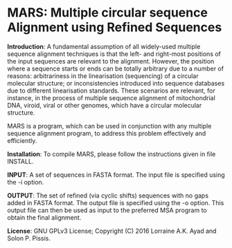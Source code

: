 MARS: Multiple circular sequence Alignment using Refined Sequences
===


<b>Introduction</b>: A fundamental assumption of all widely-used multiple sequence alignment techniques is that the left- and right-most positions of the input sequences are relevant to the alignment. However, the position where a sequence starts or ends can be totally arbitrary due to a number of reasons: arbitrariness in the linearisation (sequencing) of a circular molecular structure; or inconsistencies introduced into sequence databases due to different linearisation standards. These scenarios are relevant, for instance, in the process of multiple sequence alignment of mitochondrial DNA, viroid, viral or other genomes, which have a circular molecular structure. 

MARS is a program, which can be used in conjunction with any multiple sequence alignment program, to address this problem effectively and efficiently.

<b>Installation</b>: To compile MARS, please follow the instructions given in file INSTALL.

<b>INPUT</b>: A set of sequences in FASTA format. The input file is specified using the -i option. 

<b>OUTPUT</b>: The set of refined (via cyclic shifts) sequences with no gaps added in FASTA format. The output file is specified using the -o option. This output file can then be used as input to the preferred MSA program to obtain the final alignment.

<b>License</b>: GNU GPLv3 License; Copyright (C) 2016 Lorraine A.K. Ayad and Solon P. Pissis.


